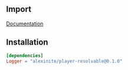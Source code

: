 #

## Import

[Documentation](https://alexasterisk.github.io/WallyPackages/playerResolvable/)

## Installation

```toml
[dependencies]
Logger = "alexinite/player-resolvable@0.1.0"
```
